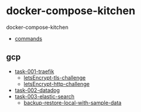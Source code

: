# docker-compose-kitchen
docker-compose-kitchen


- [commands]()

## gcp
- [task-001-traefik](task-001-traefik)
    - [letsEncrypt-tls-challenge](task-001-traefik/part1-letsEncrypt-tls-challenge)
    - [letsEncrypt-http-challenge](task-001-traefik/part2-letsEncrypt-http-challenge)
- [task-002-datadog](task-002-datadog)
- [task-003-elastic-search](task-003-elastic-search/7.7)
    - [backup-restore-local-with-sample-data](task-003-elastic-search/7.7)
